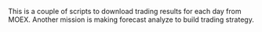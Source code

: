 This is a couple of scripts to download trading results for each day from MOEX. Another mission is making forecast analyze to build trading strategy.

